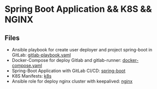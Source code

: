 # Spring Boot Application && K8S && NGINX

## Files

- Ansible playbook for create user deployer and project spring-boot in GitLab: [gitlab-playbook.yaml](gitlab-playbook.yaml)
- Docker-Compose for deploy Gitlab and gitlab-runner: [docker-compose.yaml](docker-compose.yaml)
- Spring-Boot Application with GitLab CI/CD: [spring-boot](spring-boot)
- K8S Manifests: [k8s](k8s)
- Ansible role for deploy nginx cluster with keepalived: [nginx](nginx)
